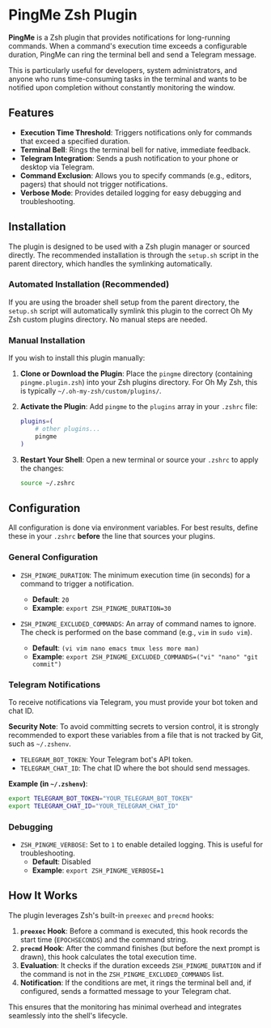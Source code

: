 # PingMe Zsh Plugin

**PingMe** is a Zsh plugin that provides notifications for long-running commands. When a command's execution time exceeds a configurable duration, PingMe can ring the terminal bell and send a Telegram message.

This is particularly useful for developers, system administrators, and anyone who runs time-consuming tasks in the terminal and wants to be notified upon completion without constantly monitoring the window.

## Features

-   **Execution Time Threshold**: Triggers notifications only for commands that exceed a specified duration.
-   **Terminal Bell**: Rings the terminal bell for native, immediate feedback.
-   **Telegram Integration**: Sends a push notification to your phone or desktop via Telegram.
-   **Command Exclusion**: Allows you to specify commands (e.g., editors, pagers) that should not trigger notifications.
-   **Verbose Mode**: Provides detailed logging for easy debugging and troubleshooting.

## Installation

The plugin is designed to be used with a Zsh plugin manager or sourced directly. The recommended installation is through the `setup.sh` script in the parent directory, which handles the symlinking automatically.

### Automated Installation (Recommended)

If you are using the broader shell setup from the parent directory, the `setup.sh` script will automatically symlink this plugin to the correct Oh My Zsh custom plugins directory. No manual steps are needed.

### Manual Installation

If you wish to install this plugin manually:

1.  **Clone or Download the Plugin**:
    Place the `pingme` directory (containing `pingme.plugin.zsh`) into your Zsh plugins directory. For Oh My Zsh, this is typically `~/.oh-my-zsh/custom/plugins/`.

2.  **Activate the Plugin**:
    Add `pingme` to the `plugins` array in your `.zshrc` file:
    ```zsh
    plugins=(
        # other plugins...
        pingme
    )
    ```

3.  **Restart Your Shell**:
    Open a new terminal or source your `.zshrc` to apply the changes:
    ```zsh
    source ~/.zshrc
    ```

## Configuration

All configuration is done via environment variables. For best results, define these in your `.zshrc` **before** the line that sources your plugins.

### General Configuration

-   `ZSH_PINGME_DURATION`: The minimum execution time (in seconds) for a command to trigger a notification.
    -   **Default**: `20`
    -   **Example**: `export ZSH_PINGME_DURATION=30`

-   `ZSH_PINGME_EXCLUDED_COMMANDS`: An array of command names to ignore. The check is performed on the base command (e.g., `vim` in `sudo vim`).
    -   **Default**: `(vi vim nano emacs tmux less more man)`
    -   **Example**: `export ZSH_PINGME_EXCLUDED_COMMANDS=("vi" "nano" "git commit")`

### Telegram Notifications

To receive notifications via Telegram, you must provide your bot token and chat ID.

**Security Note**: To avoid committing secrets to version control, it is strongly recommended to export these variables from a file that is not tracked by Git, such as `~/.zshenv`.

-   `TELEGRAM_BOT_TOKEN`: Your Telegram bot's API token.
-   `TELEGRAM_CHAT_ID`: The chat ID where the bot should send messages.

**Example (in `~/.zshenv`)**:
```zsh
export TELEGRAM_BOT_TOKEN="YOUR_TELEGRAM_BOT_TOKEN"
export TELEGRAM_CHAT_ID="YOUR_TELEGRAM_CHAT_ID"
```

### Debugging

-   `ZSH_PINGME_VERBOSE`: Set to `1` to enable detailed logging. This is useful for troubleshooting.
    -   **Default**: Disabled
    -   **Example**: `export ZSH_PINGME_VERBOSE=1`

## How It Works

The plugin leverages Zsh's built-in `preexec` and `precmd` hooks:

1.  **`preexec` Hook**: Before a command is executed, this hook records the start time (`EPOCHSECONDS`) and the command string.
2.  **`precmd` Hook**: After the command finishes (but before the next prompt is drawn), this hook calculates the total execution time.
3.  **Evaluation**: It checks if the duration exceeds `ZSH_PINGME_DURATION` and if the command is not in the `ZSH_PINGME_EXCLUDED_COMMANDS` list.
4.  **Notification**: If the conditions are met, it rings the terminal bell and, if configured, sends a formatted message to your Telegram chat.

This ensures that the monitoring has minimal overhead and integrates seamlessly into the shell's lifecycle.
